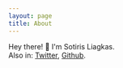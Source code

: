 ```yaml
---
layout: page
title: About
---
```


Hey there! 👋 I'm Sotiris Liagkas.  
Also in: [Twitter](https://twitter.com/liagason), [Github](https://github.com/liagason).
